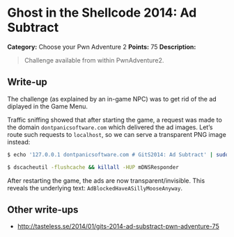 # Ghost in the Shellcode 2014: Ad Subtract

**Category:** Choose your Pwn Adventure 2
**Points:** 75
**Description:**

> Challenge available from within PwnAdventure2.

## Write-up

The challenge (as explained by an in-game NPC) was to get rid of the ad diplayed in the Game Menu.

Traffic sniffing showed that after starting the game, a request was made to the domain `dontpanicsoftware.com` which delivered the ad images. Let’s route such requests to `localhost`, so we can serve a transparent PNG image instead:

```bash
$ echo '127.0.0.1 dontpanicsoftware.com # GitS2014: Ad Subtract' | sudo tee -a /etc/hosts

$ dscacheutil -flushcache && killall -HUP mDNSResponder
```

After restarting the game, the ads are now transparent/invisible. This reveals the underlying text: `AdBlockedHaveASillyMooseAnyway`.

## Other write-ups

* <http://tasteless.se/2014/01/gits-2014-ad-substract-pwn-adventure-75>
